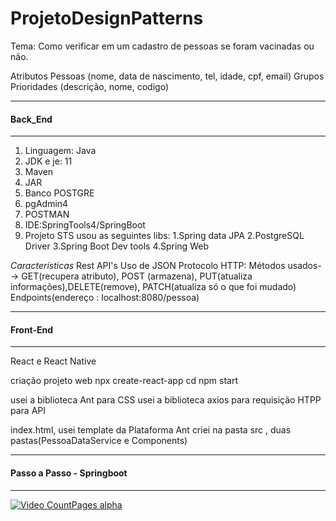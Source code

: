 # ProjetoDesignPatterns


Tema: Como verificar em um cadastro de pessoas se foram vacinadas ou não.

Atributos
Pessoas (nome, data de nascimento, tel, idade, cpf, email)
Grupos Prioridades (descrição, nome, codigo)

***

#### Back_End
>>
---
1. Linguagem: Java
2. JDK e je: 11
3. Maven
4. JAR
5. Banco POSTGRE
6. pgAdmin4
7. POSTMAN
8. IDE:SpringTools4/SpringBoot
9. Projeto STS usou as seguintes libs: 
  1.Spring data JPA
  2.PostgreSQL Driver
  3.Spring Boot Dev tools
  4.Spring Web

*Características*
Rest API's
Uso de JSON 
Protocolo HTTP: Métodos usados--> GET(recupera atributo), POST (armazena), PUT(atualiza informações),DELETE(remove),  PATCH(atualiza só o que foi mudado)
Endpoints(endereço : localhost:8080/pessoa)


***

#### Front-End
>>
---
React e React Native

criação projeto web
npx create-react-app <nomeProjeto>
cd <nomeProjeto>
npm start
  
usei a biblioteca Ant para CSS
usei a biblioteca axios para requisição HTPP para API

index.html, usei template da Plataforma Ant
criei na pasta src , duas pastas(PessoaDataService e Components)
 
  ***
  
  #### Passo a Passo - Springboot
>>
---
  [![Video CountPages alpha](https://youtu.be/t-x5JZ-0d5k)](https://youtu.be/t-x5JZ-0d5k)
